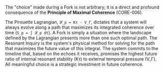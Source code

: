 The "choice" made during a Fork is not arbitrary; it is a direct and profound consequence of the **Principle of Maximal Coherence** (CORE-006).

The Pirouette Lagrangian, `𝓛_p = Kτ - V_Γ`, dictates that a system will always evolve along a path that maximizes its integrated coherence over time (`S_p = ∫ 𝓛_p dt`). A Fork is simply a situation where the landscape defined by the Lagrangian presents more than one such optimal path. The Resonant Inquiry is the system's physical method for solving for the path that maximizes the future value of this integral. The system commits to the timeline that, based on the echoes it receives, promises the highest future ratio of internal resonant stability (Kτ) to external temporal pressure (V_Γ). All meaningful choice is a strategic investment in future coherence.